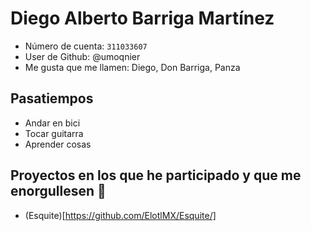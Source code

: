# Diego Alberto Barriga Martínez

- Número de cuenta: `311033607`
- User de Github: @umoqnier
- Me gusta que me llamen: Diego, Don Barriga, Panza

## Pasatiempos

- Andar en bici
- Tocar guitarra
- Aprender cosas

## Proyectos en los que he participado y que me enorgullesen 🖤

- (Esquite)[https://github.com/ElotlMX/Esquite/]
